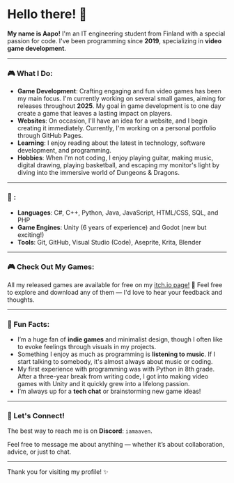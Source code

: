 # Hello there! 👋

**My name is Aapo!**
I'm an IT engineering student from Finland with a special passion for code. I've been programming since **2019**, specializing in **video game development**.

---
### 🎮 What I Do:
- **Game Development**: Crafting engaging and fun video games has been my main focus. I'm currently working on several small games, aiming for releases throughout **2025**. My goal in game development is to one day create a game that leaves a lasting impact on players.
- **Websites**: On occasion, I'll have an idea for a website, and I begin creating it immediately. Currently, I'm working on a personal portfolio through GitHub Pages.
- **Learning**: I enjoy reading about the latest in technology, software development, and programming.
- **Hobbies**: When I'm not coding, I enjoy playing guitar, making music, digital drawing, playing basketball, and escaping my monitor's light by diving into the immersive world of Dungeons & Dragons.

---
### 🎨 :
- **Languages**: C#, C++, Python, Java, JavaScript, HTML/CSS, SQL, and PHP
- **Game Engines**: Unity (6 years of experience) and Godot (new but exciting!)
- **Tools**: Git, GitHub, Visual Studio (Code), Aseprite, Krita, Blender

---
### 🎮 Check Out My Games:
All my released games are available for free on my [itch.io page!](https://iamaaven.itch.io/) 🎉
Feel free to explore and download any of them — I'd love to hear your feedback and thoughts.

---
### 🌟 Fun Facts:
- I’m a huge fan of **indie games** and minimalist design, though I often like to evoke feelings through visuals in my projects.
- Something I enjoy as much as programming is **listening to music**. If I start talking to somebody, it's almost always about music or coding.
- My first experience with programming was with Python in 8th grade. After a three-year break from writing code, I got into making video games with Unity and it quickly grew into a lifelong passion.
- I’m always up for a **tech chat** or brainstorming new game ideas!

---
### 🔗 Let's Connect!
The best way to reach me is on **Discord**: `iamaaven`.

Feel free to message me about anything — whether it’s about collaboration, advice, or just to chat.

---

Thank you for visiting my profile! ✨
